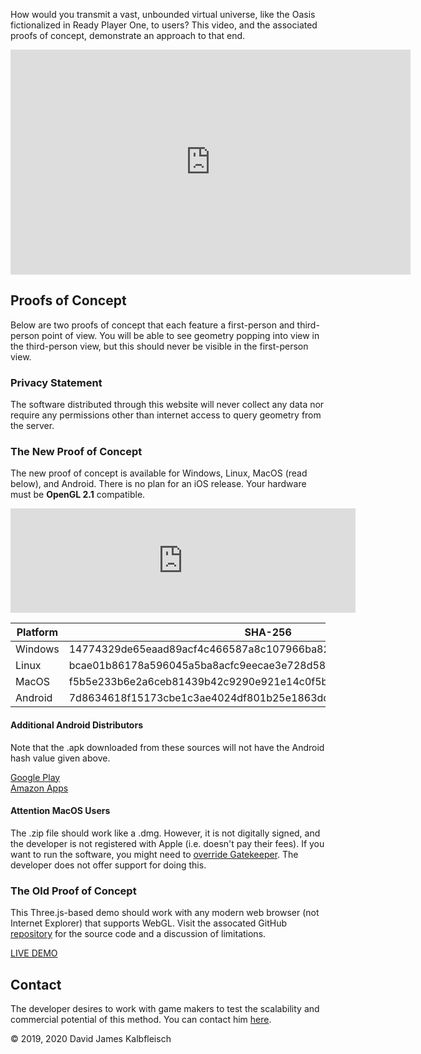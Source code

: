 How would you transmit a vast, unbounded virtual universe, like the Oasis fictionalized in Ready Player One, to users?  This video, and the associated proofs of concept, demonstrate an approach to that end.

<div><iframe src="https://player.vimeo.com/video/429760823" width="640" height="360" frameborder="0" allow="autoplay; fullscreen" allowfullscreen></iframe></div>

## Proofs of Concept

Below are two proofs of concept that each feature a first-person and third-person point of view.  You will be able to see geometry popping into view in the third-person view, but this should never be visible in the first-person view.

### Privacy Statement

The software distributed through this website will never collect any data nor require any permissions other than internet access to query geometry from the server.

### The New Proof of Concept

The new proof of concept is available for Windows, Linux, MacOS (read below), and Android.  There is no plan for an iOS release.  Your hardware must be **OpenGL 2.1** compatible.

<div><iframe src="https://itch.io/embed/730668" width="552" height="167" frameborder="0"><a href="https://kalbfled.itch.io/build-the-oasis-city">Build the Oasis: City</a></iframe></div>

Platform | SHA-256
-------- | -------
Windows | 14774329de65eaad89acf4c466587a8c107966ba8209703a04dcd2a062aab687
Linux | bcae01b86178a596045a5ba8acfc9eecae3e728d583909bc6a7c508cc9af0a26
MacOS | f5b5e233b6e2a6ceb81439b42c9290e921e14c0f5ba882803ca64a251bf3957c
Android | 7d8634618f15173cbe1c3ae4024df801b25e1863dd9d8253c7b2b27ee61f8555

#### Additional Android Distributors

Note that the .apk downloaded from these sources will not have the Android hash value given above.

[Google Play](https://play.google.com/store/apps/details?id=com.buildtheoasis.city)<br>
[Amazon Apps](https://www.amazon.com/dp/B08DLKBTS8/)

#### Attention MacOS Users

The .zip file should work like a .dmg.  However, it is not digitally signed, and the developer is not registered with Apple (i.e. doesn't pay their fees).  If you want to run the software, you might need to [override Gatekeeper](https://en.wikipedia.org/wiki/Gatekeeper_(macOS)).  The developer does not offer support for doing this.

### The Old Proof of Concept

This Three.js-based demo should work with any modern web browser (not Internet Explorer) that supports WebGL.  Visit the assocated GitHub [repository](https://github.com/kalbfled/jit-geometry) for the source code and a discussion of limitations.

[LIVE DEMO](http://www.purdone.com/dave/visdemo/)

## Contact

The developer desires to work with game makers to test the scalability and commercial potential of this method.  You can contact him [here](https://www.davejk.me/contact/).

<footer><p>&copy; 2019, 2020 David James Kalbfleisch</p></footer>
